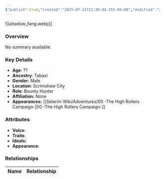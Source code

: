 ```yaml
---
{"publish":true,"created":"2025-07-21T11:30:44.153-04:00","modified":"2025-07-27T18:18:29.160-04:00","published":"2025-07-27T18:18:29.160-04:00","cssclasses":"","Age":"??","Ancestry":"Tabaxi","Gender":"Male","Location":["Scrimshaw City"],"Role":["Bounty Hunter"],"Affiliation":["None"],"Appearances":["[[00 -The High Rollers Campaign-]]"]}
---
```



![[shadow_fang.webp]]

### Overview
No summary available.

### Key Details
- **Age**: ??
- **Ancestry**: Tabaxi
- **Gender**: Male
- **Location**: Scrimshaw City
- **Role**: Bounty Hunter
- **Affiliation:** None
- **Appearances:** [[Selerim Wiki/Adventures/00 -The High Rollers Campaign-\|00 -The High Rollers Campaign-]]

### Attributes
- **Voice**: 
- **Traits**: 
- **Ideals:** 
- **Appearance**:

### Relationships

| Name  | Relationship |
| ----- | ------------ |
